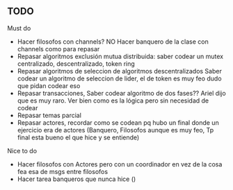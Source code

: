## TODO

Must do
- Hacer filosofos con channels? NO
Hacer banquero de la clase con channels como para repasar
- Repasar algoritmos exclusión mutua distribuida: saber codear un mutex centralizado, descentralizado, token ring
- Repasar algoritmos de seleccion de algoritmos descentralizados
Saber codear un algoritmo de seleccion de lider, el de token es muy feo dudo que pidan codear eso
- Repasar transacciones, 
Saber codear algoritmo de dos fases?? Ariel dijo que es muy raro. Ver bien como es la lógica pero sin necesidad de codear
- Repasar temas parcial
- Repasar actores, recordar como se codean pq hubo un final donde un ejercicio era de actores (Banquero, Filosofos aunque es muy feo, Tp final esta bueno el que hice y se entiende)

Nice to do
- Hacer filosofos con Actores pero con un coordinador en vez de la cosa fea esa de msgs entre filosofos
- Hacer tarea banqueros que nunca hice ()
